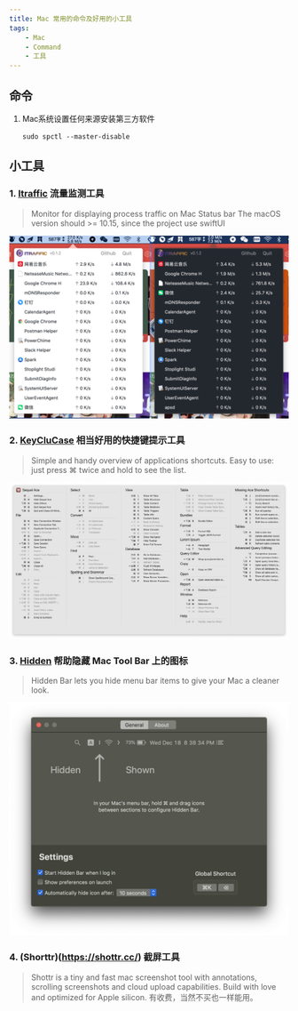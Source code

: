 ```yaml
---
title: Mac 常用的命令及好用的小工具
tags: 
    - Mac
    - Command
    - 工具
---
```



## 命令

1. Mac系统设置任何来源安装第三方软件
    ```shell
    sudo spctl --master-disable
    ```

## 小工具

### 1.  [Itraffic](https://github.com/foamzou/ITraffic-monitor-for-mac) 流量监测工具

> Monitor for displaying process traffic on Mac Status bar
> The macOS version should >= 10.15, since the project use swiftUI


![Itraffic](/assets/images/20240503/itraffic.png)

### 2. [KeyCluCase](https://github.com/Anze/KeyCluCask) 相当好用的快捷键提示工具

> Simple and handy overview of applications shortcuts. Easy to use: just press ⌘ twice and hold to see the list.

![keyclucase](/assets/images/20240503/keyclucase.png)

### 3. [Hidden](https://github.com/dwarvesf/hidden) 帮助隐藏 Mac Tool Bar 上的图标

> Hidden Bar lets you hide menu bar items to give your Mac a cleaner look.

![Hidden](/assets/images/20240503/hidden.png)

### 4. (Shorttr)(https://shottr.cc/) 截屏工具

> Shottr is a tiny and fast mac screenshot tool with annotations, scrolling screenshots and cloud upload capabilities. Build with love and optimized for Apple silicon.
> 有收费，当然不买也一样能用。
